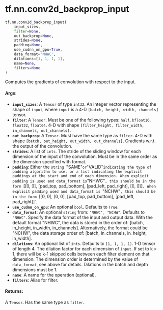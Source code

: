 <div itemscope itemtype="http://developers.google.com/ReferenceObject">
<meta itemprop="name" content="tf.nn.conv2d_backprop_input" />
<meta itemprop="path" content="Stable" />
</div>

# tf.nn.conv2d_backprop_input

``` python
tf.nn.conv2d_backprop_input(
    input_sizes,
    filter=None,
    out_backprop=None,
    strides=None,
    padding=None,
    use_cudnn_on_gpu=True,
    data_format='NHWC',
    dilations=[1, 1, 1, 1],
    name=None,
    filters=None
)
```

Computes the gradients of convolution with respect to the input.

#### Args:

* <b>`input_sizes`</b>: A `Tensor` of type `int32`.
    An integer vector representing the shape of `input`,
    where `input` is a 4-D `[batch, height, width, channels]` tensor.
* <b>`filter`</b>: A `Tensor`. Must be one of the following types:
    `half`, `bfloat16`, `float32`, `float64`.
    4-D with shape
    `[filter_height, filter_width, in_channels, out_channels]`.
* <b>`out_backprop`</b>: A `Tensor`. Must have the same type as `filter`.
    4-D with shape `[batch, out_height, out_width, out_channels]`.
    Gradients w.r.t. the output of the convolution.
* <b>`strides`</b>: A list of `ints`.
    The stride of the sliding window for each dimension of the input
    of the convolution. Must be in the same order as the dimension specified
    with format.
* <b>`padding`</b>: Either the `string `"SAME"` or `"VALID"` indicating the type of
    padding algorithm to use, or a list indicating the explicit paddings at
    the start and end of each dimension. When explicit padding is used and
    data_format is `"NHWC"`, this should be in the form `[[0, 0], [pad_top,
    pad_bottom], [pad_left, pad_right], [0, 0]]`. When explicit padding used
    and data_format is `"NCHW"`, this should be in the form `[[0, 0], [0, 0],
    [pad_top, pad_bottom], [pad_left, pad_right]]`.
* <b>`use_cudnn_on_gpu`</b>: An optional `bool`. Defaults to `True`.
* <b>`data_format`</b>: An optional `string` from: `"NHWC", "NCHW"`.
    Defaults to `"NHWC"`.
    Specify the data format of the input and output data. With the
    default format "NHWC", the data is stored in the order of:
        [batch, in_height, in_width, in_channels].
    Alternatively, the format could be "NCHW", the data storage order of:
        [batch, in_channels, in_height, in_width].
* <b>`dilations`</b>: An optional list of `ints`. Defaults to `[1, 1, 1, 1]`.
    1-D tensor of length 4.  The dilation factor for each dimension of
    `input`. If set to k > 1, there will be k-1 skipped cells between each
    filter element on that dimension. The dimension order is determined by
    the value of `data_format`, see above for details. Dilations in the batch
    and depth dimensions must be 1.
* <b>`name`</b>: A name for the operation (optional).
* <b>`filters`</b>: Alias for filter.


#### Returns:

A `Tensor`. Has the same type as `filter`.